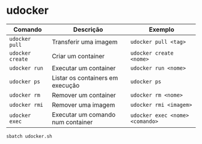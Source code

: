 # udocker
| Comando          | Descrição                         | Exemplo                         |
|------------------|-----------------------------------|---------------------------------|
| `udocker pull`   | Transferir uma imagem             | `udocker pull <tag>`            |
| `udocker create` | Criar um container                | `udocker create <nome>`         |
| `udocker run`    | Executar um container             | `udocker run <nome>`            |
| `udocker ps`     | Listar os containers em execução  | `udocker ps`                    |
| `udocker rm`     | Remover um container              | `udocker rm <nome>`             |
| `udocker rmi`    | Remover uma imagem                | `udocker rmi <imagem>`          |
| `udocker exec`   | Executar um comando num container | `udocker exec <nome> <comando>` |

```bash
sbatch udocker.sh
```